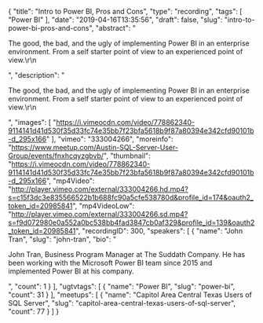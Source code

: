{
  "title": "Intro to Power BI, Pros and Cons",
  "type": "recording",
  "tags": [
    "Power BI"
  ],
  "date": "2019-04-16T13:35:56",
  "draft": false,
  "slug": "intro-to-power-bi-pros-and-cons",
  "abstract": "<p>The good, the bad, and the ugly of implementing Power BI in an enterprise environment. From a self starter point of view to an experienced point of view.\r\n</p>",
  "description": "<p>The good, the bad, and the ugly of implementing Power BI in an enterprise environment. From a self starter point of view to an experienced point of view.\r\n</p>",
  "images": [
    "https://i.vimeocdn.com/video/778862340-9114141d41d530f35d33fc74e35bb7f23bfa5618b9f87a80394e342cfd90101b-d_295x166"
  ],
  "vimeo": "333004266",
  "moreinfo": "https://www.meetup.com/Austin-SQL-Server-User-Group/events/fnxhcqyzgbvb/",
  "thumbnail": "https://i.vimeocdn.com/video/778862340-9114141d41d530f35d33fc74e35bb7f23bfa5618b9f87a80394e342cfd90101b-d_295x166",
  "mp4Video": "http://player.vimeo.com/external/333004266.hd.mp4?s=c15f3dc3e835566522b1b688fc90a5cfe538780d&profile_id=174&oauth2_token_id=20985841",
  "mp4VideoLow": "http://player.vimeo.com/external/333004266.sd.mp4?s=f9d072980e0a552a0bc538bb4fad3847cb0af329&profile_id=139&oauth2_token_id=20985841",
  "recordingID": 300,
  "speakers": [
    {
      "name": "John Tran",
      "slug": "john-tran",
      "bio": "<p>John Tran, Business Program Manager at The Suddath Company. He has been working with the Microsoft Power BI team since 2015 and implemented Power BI at his company.</p>",
      "count": 1
    }
  ],
  "ugtvtags": [
    {
      "name": "Power BI",
      "slug": "power-bi",
      "count": 31
    }
  ],
  "meetups": [
    {
      "name": "Capitol Area Central Texas Users of SQL Server",
      "slug": "capitol-area-central-texas-users-of-sql-server",
      "count": 77
    }
  ]
}